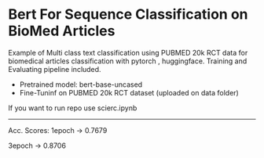 # Bert For Sequence Classification on BioMed Articles


Example of Multi class text classification using PUBMED 20k RCT data for biomedical articles classification with  pytorch , huggingface.
Training and Evaluating pipeline included.


* Pretrained model: bert-base-uncased
* Fine-Tuninf on PUBMED 20k RCT dataset (uploaded on data folder)

If you want to run repo use scierc.ipynb

---
Acc. Scores:
1epoch -> 0.7679

3epoch -> 0.8706





